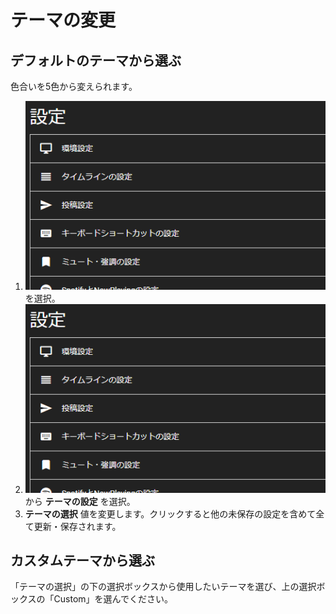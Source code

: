 # テーマの変更
## デフォルトのテーマから選ぶ

色合いを5色から変えられます。

1. ![settings1](/media/settings1.png)を選択。
1. ![settings2](/media/settings2.png)から __テーマの設定__ を選択。
1. __テーマの選択__ 値を変更します。クリックすると他の未保存の設定を含めて全て更新・保存されます。

## カスタムテーマから選ぶ

「テーマの選択」の下の選択ボックスから使用したいテーマを選び、上の選択ボックスの「Custom」を選んでください。